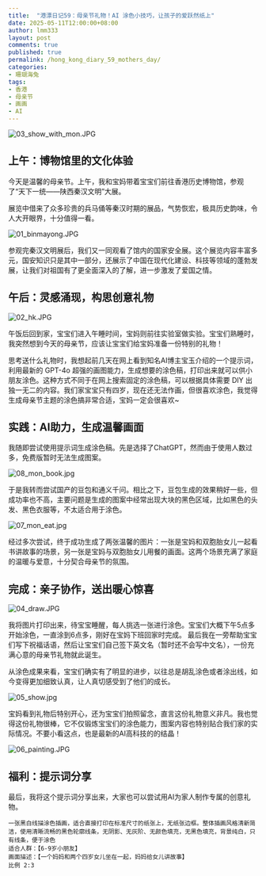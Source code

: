 ```yaml
---
title:  "港漂日记59：母亲节礼物！AI 涂色小技巧，让孩子的爱跃然纸上"
date: 2025-05-11T12:00:00+08:00
author: lmm333
layout: post
comments: true
published: true
permalink: /hong_kong_diary_59_mothers_day/
categories:
- 珊瑚海兔
tags:
- 香港
- 母亲节
- 画画
- AI
---
```

![03_show_with_mon.JPG](../images/2025/2025-05-11-hong_kong_diary_59_mothers_day/03_show_with_mon.JPG)

## 上午：博物馆里的文化体验
今天是温馨的母亲节。上午，我和宝妈带着宝宝们前往香港历史博物馆，参观了“天下一统——陕西秦汉文明”大展。

<!--more-->

展览中借来了众多珍贵的兵马俑等秦汉时期的展品，气势恢宏，极具历史韵味，令人大开眼界，十分值得一看。

![01_binmayong.JPG](../images/2025/2025-05-11-hong_kong_diary_59_mothers_day/01_binmayong.JPG)

参观完秦汉文明展后，我们又一同观看了馆内的国家安全展。这个展览内容丰富多元，国安知识只是其中一部分，还展示了中国在现代化建设、科技等领域的蓬勃发展，让我们对祖国有了更全面深入的了解，进一步激发了爱国之情。


## 午后：灵感涌现，构思创意礼物

![02_hk.JPG](../images/2025/2025-05-11-hong_kong_diary_59_mothers_day/02_hk.JPG)

午饭后回到家，宝宝们进入午睡时间，宝妈则前往实验室做实验。宝宝们熟睡时，我突然想到今天的母亲节，应该让宝宝们给宝妈准备一份特别的礼物！

思考送什么礼物时，我想起前几天在网上看到知名AI博主宝玉介绍的一个提示词，利用最新的 GPT-4o 超强的画图能力，生成想要的涂色稿，打印出来就可以供小朋友涂色。这种方式不同于在网上搜索固定的涂色稿，可以根据具体需要 DIY 出独一无二的内容。我们家宝宝只有四岁，现在还无法作画，但很喜欢涂色，我觉得生成母亲节主题的涂色搞非常合适，宝妈一定会很喜欢~

## 实践：AI助力，生成温馨画面

我随即尝试使用提示词生成涂色稿。先是选择了ChatGPT，然而由于使用人数过多，免费版暂时无法生成图案。

![08_mon_book.jpg](../images/2025/2025-05-11-hong_kong_diary_59_mothers_day/08_mon_book.jpg)

于是我转而尝试国产的豆包和通义千问。相比之下，豆包生成的效果稍好一些，但成功率也不高，主要问题是生成的图案中经常出现大块的黑色区域，比如黑色的头发、黑色衣服等，不太适合用于涂色。

![07_mon_eat.jpg](../images/2025/2025-05-11-hong_kong_diary_59_mothers_day/07_mon_eat.jpg)

经过多次尝试，终于成功生成了两张温馨的图片：一张是宝妈和双胞胎女儿一起看书讲故事的场景，另一张是宝妈与双胞胎女儿用餐的画面。这两个场景充满了家庭的温暖与爱意，十分契合母亲节的氛围。

## 完成：亲子协作，送出暖心惊喜

![04_draw.JPG](../images/2025/2025-05-11-hong_kong_diary_59_mothers_day/04_draw.JPG)

我将图片打印出来，待宝宝睡醒，每人挑选一张进行涂色。宝宝们大概下午5点多开始涂色，一直涂到6点多，刚好在宝妈下班回家时完成。 最后我在一旁帮助宝宝们写下祝福话语，然后让宝宝们自己签下英文名（暂时还不会写中文名），一份充满心意的母亲节礼物就此诞生。

从涂色成果来看，宝宝们确实有了明显的进步，以往总是胡乱涂色或者涂出线，如今变得更加细致认真，让人真切感受到了他们的成长。

![05_show.jpg](../images/2025/2025-05-11-hong_kong_diary_59_mothers_day/05_show.jpg)

宝妈看到礼物后特别开心，还为宝宝们拍照留念，直言这份礼物意义非凡。我也觉得这份礼物很棒，它不仅锻炼宝宝们的涂色能力，图案内容也特别贴合我们家的实际情况。不要小看这点，也是最新的AI高科技的的结晶！

![06_painting.JPG](../images/2025/2025-05-11-hong_kong_diary_59_mothers_day/06_painting.JPG)

## 福利：提示词分享
最后，我将这个提示词分享出来，大家也可以尝试用AI为家人制作专属的创意礼物。

```
一张黑白线描涂色插画，适合直接打印在标准尺寸的纸张上，无纸张边框。整体插画风格清新简洁，使用清晰流畅的黑色轮廓线条，无阴影、无灰阶、无颜色填充，无黑色填充，背景纯白，只有线条，便于涂色
适合人群：【6-9岁小朋友】
画面描述：【一个妈妈和两个四岁女儿坐在一起，妈妈给女儿讲故事】
比例 2:3
```